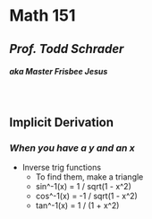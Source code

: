 # **Math 151**
## *Prof. Todd Schrader*
##### aka Master Frisbee Jesus
<br>

## Implicit Derivation
### *When you have a y and an x*
- Inverse trig functions
    - To find them, make a triangle
    - sin^-1(x) = 1 / sqrt(1 - x^2)
    - cos^-1(x) = -1 / sqrt(1 - x^2)
    - tan^-1(x) = 1 / (1 + x^2)